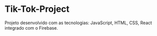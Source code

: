 # Tik-Tok-Project
Projeto desenvolvido com as tecnologias: JavaScript, HTML, CSS, React
integrado com o Firebase.
